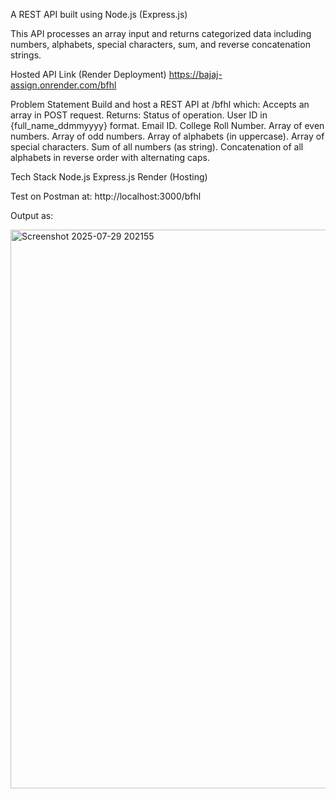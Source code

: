 A REST API built using Node.js (Express.js)

This API processes an array input and returns categorized data including numbers, alphabets, special characters, sum, and reverse concatenation strings.

 Hosted API Link (Render Deployment)
https://bajaj-assign.onrender.com/bfhl

Problem Statement
Build and host a REST API at /bfhl which:
Accepts an array in POST request.
Returns:
Status of operation.
User ID in {full_name_ddmmyyyy} format.
Email ID.
College Roll Number.
Array of even numbers.
Array of odd numbers.
Array of alphabets (in uppercase).
Array of special characters.
Sum of all numbers (as string).
Concatenation of all alphabets in reverse order with alternating caps.

Tech Stack
Node.js
Express.js
Render (Hosting)

Test on Postman at:
http://localhost:3000/bfhl

Output as:


<img width="870" height="894" alt="Screenshot 2025-07-29 202155" src="https://github.com/user-attachments/assets/0d98035e-7cdd-4263-8bed-2a5f30e0d282" />


